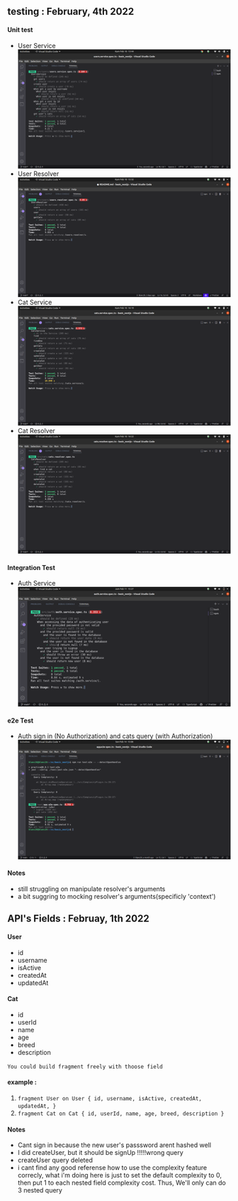 ## testing : February, 4th 2022

#### Unit test

- User Service
  !['proof'](/assets/images/user.service.png)
- User Resolver
  !['proof'](/assets/images/user.resolver.png)
- Cat Service
  !['proof'](/assets/images/cat.service.png)
- Cat Resolver
  !['proof'](/assets/images/cat.resolver.png)

#### Integration Test

- Auth Service
  !['proof'](/assets/images/auth.service.png)

#### e2e Test

- Auth sign in (No Authorization) and cats query (with Authorization)
  !['proof'](/assets/images/e2e.png)

#### Notes

- still struggling on manipulate resolver's arguments
- a bit suggring to mocking resolver's arguments(specificly 'context')

## API's Fields : Februay, 1th 2022

#### User

- id
- username
- isActive
- createdAt
- updatedAt

#### Cat

- id
- userId
- name
- age
- breed
- description

`You could build fragment freely with thoose field`

#### example :

1. `fragment User on User { id, username, isActive, createdAt, updatedAt, }`
2. `fragment Cat on Cat { id, userId, name, age, breed, description }`

#### Notes

- Cant sign in because the new user's passsword arent hashed well
- I did createUser, but it should be signUp !!!!!wrong query
- createUser query deleted
- i cant find any good referense how to use the complexity feature correcly,
  what i'm doing here is just to set the default complexity to 0, then put 1 to each nested field complexity cost. Thus, We'll only can do 3 nested query

